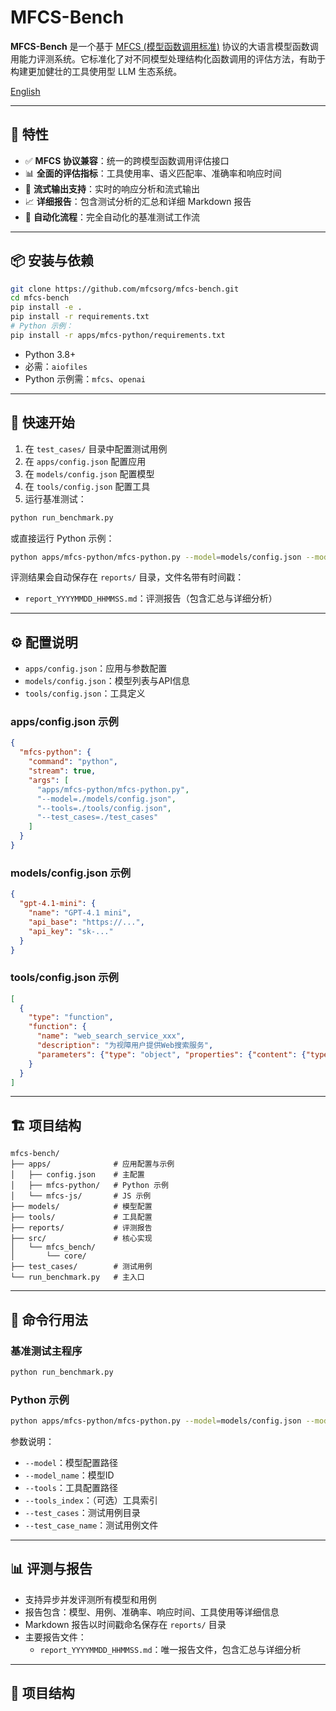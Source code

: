 # MFCS-Bench

**MFCS-Bench** 是一个基于 [MFCS (模型函数调用标准)](https://github.com/mfcsorg/mfcs) 协议的大语言模型函数调用能力评测系统。它标准化了对不同模型处理结构化函数调用的评估方法，有助于构建更加健壮的工具使用型 LLM 生态系统。

[English](README.md)

---

## 🚀 特性

- ✅ **MFCS 协议兼容**：统一的跨模型函数调用评估接口
- 📊 **全面的评估指标**：工具使用率、语义匹配率、准确率和响应时间
- 🔄 **流式输出支持**：实时的响应分析和流式输出
- 📈 **详细报告**：包含测试分析的汇总和详细 Markdown 报告
- 🔁 **自动化流程**：完全自动化的基准测试工作流

---

## 📦 安装与依赖

```bash
git clone https://github.com/mfcsorg/mfcs-bench.git
cd mfcs-bench
pip install -e .
pip install -r requirements.txt
# Python 示例：
pip install -r apps/mfcs-python/requirements.txt
```

- Python 3.8+
- 必需：`aiofiles`
- Python 示例需：`mfcs`、`openai`

---

## 🔧 快速开始

1. 在 `test_cases/` 目录中配置测试用例
2. 在 `apps/config.json` 配置应用
3. 在 `models/config.json` 配置模型
4. 在 `tools/config.json` 配置工具
5. 运行基准测试：

```bash
python run_benchmark.py
```

或直接运行 Python 示例：

```bash
python apps/mfcs-python/mfcs-python.py --model=models/config.json --model_name=<模型ID> --tools=tools/config.json --test_cases=test_cases --test_case_name=<用例文件>
```

评测结果会自动保存在 `reports/` 目录，文件名带有时间戳：
- `report_YYYYMMDD_HHMMSS.md`：评测报告（包含汇总与详细分析）

---

## ⚙️ 配置说明

- `apps/config.json`：应用与参数配置
- `models/config.json`：模型列表与API信息
- `tools/config.json`：工具定义

### apps/config.json 示例
```json
{
  "mfcs-python": {
    "command": "python",
    "stream": true,
    "args": [
      "apps/mfcs-python/mfcs-python.py",
      "--model=./models/config.json",
      "--tools=./tools/config.json",
      "--test_cases=./test_cases"
    ]
  }
}
```

### models/config.json 示例
```json
{
  "gpt-4.1-mini": {
    "name": "GPT-4.1 mini",
    "api_base": "https://...",
    "api_key": "sk-..."
  }
}
```

### tools/config.json 示例
```json
[
  {
    "type": "function",
    "function": {
      "name": "web_search_service_xxx",
      "description": "为视障用户提供Web搜索服务",
      "parameters": {"type": "object", "properties": {"content": {"type": "string"}}, "required": ["content"]}
    }
  }
]
```

---

## 🏗️ 项目结构

```
mfcs-bench/
├── apps/              # 应用配置与示例
│   ├── config.json    # 主配置
│   ├── mfcs-python/   # Python 示例
│   └── mfcs-js/       # JS 示例
├── models/            # 模型配置
├── tools/             # 工具配置
├── reports/           # 评测报告
├── src/               # 核心实现
│   └── mfcs_bench/
│       └── core/
├── test_cases/        # 测试用例
└── run_benchmark.py   # 主入口
```

---

## 🏃 命令行用法

### 基准测试主程序
```bash
python run_benchmark.py
```

### Python 示例
```bash
python apps/mfcs-python/mfcs-python.py --model=models/config.json --model_name=<模型ID> --tools=tools/config.json --test_cases=test_cases --test_case_name=<用例文件>
```

参数说明：
- `--model`：模型配置路径
- `--model_name`：模型ID
- `--tools`：工具配置路径
- `--tools_index`：（可选）工具索引
- `--test_cases`：测试用例目录
- `--test_case_name`：测试用例文件

---

## 📊 评测与报告

- 支持异步并发评测所有模型和用例
- 报告包含：模型、用例、准确率、响应时间、工具使用等详细信息
- Markdown 报告以时间戳命名保存在 `reports/` 目录
- 主要报告文件：
  - `report_YYYYMMDD_HHMMSS.md`：唯一报告文件，包含汇总与详细分析

---

## 📁 项目结构

```